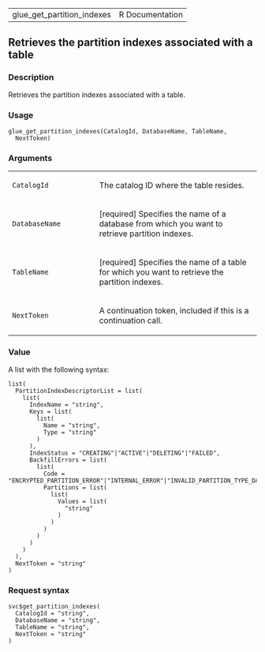 <table style="width: 100%;">
<tbody>
<tr class="odd">
<td>glue_get_partition_indexes</td>
<td style="text-align: right;">R Documentation</td>
</tr>
</tbody>
</table>

## Retrieves the partition indexes associated with a table

### Description

Retrieves the partition indexes associated with a table.

### Usage

    glue_get_partition_indexes(CatalogId, DatabaseName, TableName,
      NextToken)

### Arguments

<table>
<colgroup>
<col style="width: 35%" />
<col style="width: 65%" />
</colgroup>
<tbody>
<tr class="odd">
<td><code
id="glue_get_partition_indexes_:_CatalogId">CatalogId</code></td>
<td><p>The catalog ID where the table resides.</p></td>
</tr>
<tr class="even">
<td><code
id="glue_get_partition_indexes_:_DatabaseName">DatabaseName</code></td>
<td><p>[required] Specifies the name of a database from which you want
to retrieve partition indexes.</p></td>
</tr>
<tr class="odd">
<td><code
id="glue_get_partition_indexes_:_TableName">TableName</code></td>
<td><p>[required] Specifies the name of a table for which you want to
retrieve the partition indexes.</p></td>
</tr>
<tr class="even">
<td><code
id="glue_get_partition_indexes_:_NextToken">NextToken</code></td>
<td><p>A continuation token, included if this is a continuation
call.</p></td>
</tr>
</tbody>
</table>

### Value

A list with the following syntax:

    list(
      PartitionIndexDescriptorList = list(
        list(
          IndexName = "string",
          Keys = list(
            list(
              Name = "string",
              Type = "string"
            )
          ),
          IndexStatus = "CREATING"|"ACTIVE"|"DELETING"|"FAILED",
          BackfillErrors = list(
            list(
              Code = "ENCRYPTED_PARTITION_ERROR"|"INTERNAL_ERROR"|"INVALID_PARTITION_TYPE_DATA_ERROR"|"MISSING_PARTITION_VALUE_ERROR"|"UNSUPPORTED_PARTITION_CHARACTER_ERROR",
              Partitions = list(
                list(
                  Values = list(
                    "string"
                  )
                )
              )
            )
          )
        )
      ),
      NextToken = "string"
    )

### Request syntax

    svc$get_partition_indexes(
      CatalogId = "string",
      DatabaseName = "string",
      TableName = "string",
      NextToken = "string"
    )
